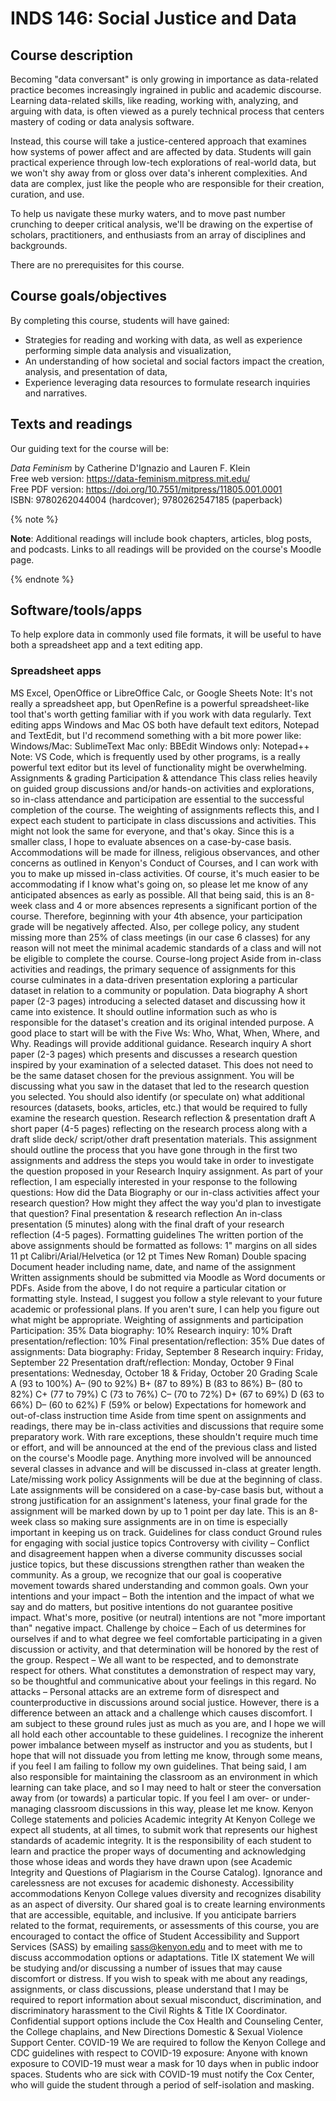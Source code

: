 # INDS 146: Social Justice and Data
## Course description

Becoming "data conversant" is only growing in importance as data-related practice becomes increasingly ingrained in public and academic discourse. Learning data-related skills, like reading, working with, analyzing, and arguing with data, is often viewed as a purely technical process that centers mastery of coding or data analysis software.

Instead, this course will take a justice-centered approach that examines how systems of power affect and are affected by data. Students will gain practical experience through low-tech explorations of real-world data, but we won't shy away from or gloss over data's inherent complexities. And data are complex, just like the people who are responsible for their creation, curation, and use.

To help us navigate these murky waters, and to move past number crunching to deeper critical analysis, we'll be drawing on the expertise of scholars, practitioners, and enthusiasts from an array of disciplines and backgrounds.

There are no prerequisites for this course.

## Course goals/objectives

By completing this course, students will have gained:

- Strategies for reading and working with data, as well as experience performing simple data analysis and visualization,
- An understanding of how societal and social factors impact the creation, analysis, and presentation of data,
- Experience leveraging data resources to formulate research inquiries and narratives.

## Texts and readings

Our guiding text for the course will be:

*Data Feminism* by Catherine D'Ignazio and Lauren F. Klein  
Free web version: https://data-feminism.mitpress.mit.edu/  
Free PDF version: https://doi.org/10.7551/mitpress/11805.001.0001  
ISBN: 9780262044004 (hardcover); 9780262547185 (paperback)

{% note %}

**Note**: Additional readings will include book chapters, articles, blog posts, and podcasts. Links to all readings will be provided on the course's Moodle page.

{% endnote %}

## Software/tools/apps

To help explore data in commonly used file formats, it will be useful to have both a spreadsheet app and a text editing app.

### Spreadsheet apps

MS Excel, OpenOffice or LibreOffice Calc, or Google Sheets
Note:	It's not really a spreadsheet app, but OpenRefine is a powerful spreadsheet-like tool that's worth getting familiar with if you work with data regularly.
Text editing apps
Windows and Mac OS both have default text editors, Notepad and TextEdit, but I'd recommend something with a bit more power like:
Windows/Mac: SublimeText
Mac only: BBEdit
Windows only: Notepad++
Note:	VS Code, which is frequently used by other programs, is a really powerful text editor but its level of functionality might be overwhelming.
Assignments & grading
Participation & attendance
This class relies heavily on guided group discussions and/or hands-on activities and explorations, so in-class attendance and participation are essential to the successful completion of the course. The weighting of assignments reflects this, and I expect each student to participate in class discussions and activities. This might not look the same for everyone, and that's okay.
Since this is a smaller class, I hope to evaluate absences on a case-by-case basis. Accommodations will be made for illness, religious observances, and other concerns as outlined in Kenyon's Conduct of Courses, and I can work with you to make up missed in-class activities. Of course, it's much easier to be accommodating if I know what's going on, so please let me know of any anticipated absences as early as possible.
All that being said, this is an 8-week class and 4 or more absences represents a significant portion of the course. Therefore, beginning with your 4th absence, your participation grade will be negatively affected. Also, per college policy, any student missing more than 25% of class meetings (in our case 6 classes) for any reason will not meet the minimal academic standards of a class and will not be eligible to complete the course.
Course-long project
Aside from in-class activities and readings, the primary sequence of assignments for this course culminates in a data-driven presentation exploring a particular dataset in relation to a community or population.
Data biography
A short paper (2-3 pages) introducing a selected dataset and discussing how it came into existence. It should outline information such as who is responsible for the dataset's creation and its original intended purpose. A good place to start will be with the Five Ws: Who, What, When, Where, and Why. Readings will provide additional guidance.
Research inquiry
A short paper (2-3 pages) which presents and discusses a research question inspired by your examination of a selected dataset. This does not need to be the same dataset chosen for the previous assignment. You will be discussing what you saw in the dataset that led to the research question you selected. You should also identify (or speculate on) what additional resources (datasets, books, articles, etc.) that would be required to fully examine the research question.
Research reflection & presentation draft
A short paper (4-5 pages) reflecting on the research process along with a draft slide deck/ script/other draft presentation materials. This assignment should outline the process that you have gone through in the first two assignments and address the steps you would take in order to investigate the question proposed in your Research Inquiry assignment.
As part of your reflection, I am especially interested in your response to the following questions: How did the Data Biography or our in-class activities affect your research question? How might they affect the way you'd plan to investigate that question?
Final presentation & research reflection
An in-class presentation (5 minutes) along with the final draft of your research reflection (4-5 pages).
Formatting guidelines
The written portion of the above assignments should be formatted as follows:
1" margins on all sides
11 pt Calibri/Arial/Helvetica (or 12 pt Times New Roman)
Double spacing
Document header including name, date, and name of the assignment
Written assignments should be submitted via Moodle as Word documents or PDFs. Aside from the above, I do not require a particular citation or formatting style. Instead, I suggest you follow a style relevant to your future academic or professional plans. If you aren't sure, I can help you figure out what might be appropriate.
Weighting of assignments and participation
Participation: 35%
Data biography: 10%
Research inquiry: 10%
Draft presentation/reflection: 10%
Final presentation/reflection: 35%
Due dates of assignments:
Data biography: Friday, September 8
Research inquiry: Friday, September 22
Presentation draft/reflection: Monday, October 9
Final presentations: Wednesday, October 18 & Friday, October 20
Grading Scale
A (93 to 100%)	A– (90 to 92%)	B+ (87 to 89%)
B (83 to 86%)	B– (80 to 82%)	C+ (77 to 79%)
C (73 to 76%)	C– (70 to 72%)	D+ (67 to 69%)
D (63 to 66%)	D– (60 to 62%)
F (59% or below)
Expectations for homework and out-of-class instruction time
Aside from time spent on assignments and readings, there may be in-class activities and discussions that require some preparatory work. With rare exceptions, these shouldn't require much time or effort, and will be announced at the end of the previous class and listed on the course's Moodle page. Anything more involved will be announced several classes in advance and will be discussed in-class at greater length.
Late/missing work policy
Assignments will be due at the beginning of class. Late assignments will be considered on a case-by-case basis but, without a strong justification for an assignment's lateness, your final grade for the assignment will be marked down by up to 1 point per day late. This is an 8-week class so making sure assignments are in on time is especially important in keeping us on track.
Guidelines for class conduct
Ground rules for engaging with social justice topics
Controversy with civility – Conflict and disagreement happen when a diverse community discusses social justice topics, but these discussions strengthen rather than weaken the community. As a group, we recognize that our goal is cooperative movement towards shared understanding and common goals.
Own your intentions and your impact – Both the intention and the impact of what we say and do matters, but positive intentions do not guarantee positive impact. What's more, positive (or neutral) intentions are not "more important than" negative impact.
Challenge by choice – Each of us determines for ourselves if and to what degree we feel comfortable participating in a given discussion or activity, and that determination will be honored by the rest of the group.
Respect – We all want to be respected, and to demonstrate respect for others. What constitutes a demonstration of respect may vary, so be thoughtful and communicative about your feelings in this regard.
No attacks – Personal attacks are an extreme form of disrespect and counterproductive in discussions around social justice. However, there is a difference between an attack and a challenge which causes discomfort.
I am subject to these ground rules just as much as you are, and I hope we will all hold each other accountable to these guidelines. I recognize the inherent power imbalance between myself as instructor and you as students, but I hope that will not dissuade you from letting me know, through some means, if you feel I am failing to follow my own guidelines.
That being said, I am also responsible for maintaining the classroom as an environment in which learning can take place, and so I may need to halt or steer the conversation away from (or towards) a particular topic. If you feel I am over- or under-managing classroom discussions in this way, please let me know.
Kenyon College statements and policies
Academic integrity
At Kenyon College we expect all students, at all times, to submit work that represents our highest standards of academic integrity. It is the responsibility of each student to learn and practice the proper ways of documenting and acknowledging those whose ideas and words they have drawn upon (see Academic Integrity and Questions of Plagiarism in the Course Catalog). Ignorance and carelessness are not excuses for academic dishonesty.
Accessibility accommodations
Kenyon College values diversity and recognizes disability as an aspect of diversity.  Our shared goal is to create learning environments that are accessible, equitable, and inclusive. If you anticipate barriers related to the format, requirements, or assessments of this course, you are encouraged to contact the office of Student Accessibility and Support Services (SASS) by emailing sass@kenyon.edu and to meet with me to discuss accommodation options or adaptations.
Title IX statement
We will be studying and/or discussing a number of issues that may cause discomfort or distress. If you wish to speak with me about any readings, assignments, or class discussions, please understand that I may be required to report information about sexual misconduct, discrimination, and discriminatory harassment to the Civil Rights & Title IX Coordinator. Confidential support options include the Cox Health and Counseling Center, the College chaplains, and New Directions Domestic & Sexual Violence Support Center.
COVID-19
We are required to follow the Kenyon College and CDC guidelines with respect to COVID-19 exposure:
Anyone with known exposure to COVID-19 must wear a mask for 10 days when in public indoor spaces.
Students who are sick with COVID-19 must notify the Cox Center, who will guide the student through a period of self-isolation and masking.
